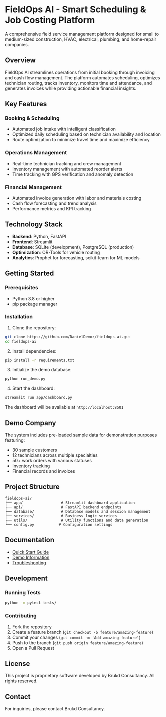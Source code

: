 # FieldOps AI - Smart Scheduling & Job Costing Platform

A comprehensive field service management platform designed for small to medium-sized construction, HVAC, electrical, plumbing, and home-repair companies.

## Overview

FieldOps AI streamlines operations from initial booking through invoicing and cash flow management. The platform automates scheduling, optimizes technician routing, tracks inventory, monitors time and attendance, and generates invoices while providing actionable financial insights.

## Key Features

### Booking & Scheduling
- Automated job intake with intelligent classification
- Optimized daily scheduling based on technician availability and location
- Route optimization to minimize travel time and maximize efficiency

### Operations Management
- Real-time technician tracking and crew management
- Inventory management with automated reorder alerts
- Time tracking with GPS verification and anomaly detection

### Financial Management
- Automated invoice generation with labor and materials costing
- Cash flow forecasting and trend analysis
- Performance metrics and KPI tracking

## Technology Stack

- **Backend**: Python, FastAPI
- **Frontend**: Streamlit
- **Database**: SQLite (development), PostgreSQL (production)
- **Optimization**: OR-Tools for vehicle routing
- **Analytics**: Prophet for forecasting, scikit-learn for ML models

## Getting Started

### Prerequisites

- Python 3.8 or higher
- pip package manager

### Installation

1. Clone the repository:
```bash
git clone https://github.com/DanielDemoz/fieldops-ai.git
cd fieldops-ai
```

2. Install dependencies:
```bash
pip install -r requirements.txt
```

3. Initialize the demo database:
```bash
python run_demo.py
```

4. Start the dashboard:
```bash
streamlit run app/dashboard.py
```

The dashboard will be available at `http://localhost:8501`

## Demo Company

The system includes pre-loaded sample data for demonstration purposes featuring:
- 30 sample customers
- 12 technicians across multiple specialties
- 50+ work orders with various statuses
- Inventory tracking
- Financial records and invoices

## Project Structure

```
fieldops-ai/
├── app/                 # Streamlit dashboard application
├── api/                 # FastAPI backend endpoints
├── database/            # Database models and session management
├── services/            # Business logic services
├── utils/               # Utility functions and data generation
└── config.py           # Configuration settings
```

## Documentation

- [Quick Start Guide](QUICKSTART.md)
- [Demo Information](DEMO_INFO.md)
- [Troubleshooting](TROUBLESHOOTING.md)

## Development

### Running Tests

```bash
python -m pytest tests/
```

### Contributing

1. Fork the repository
2. Create a feature branch (`git checkout -b feature/amazing-feature`)
3. Commit your changes (`git commit -m 'Add amazing feature'`)
4. Push to the branch (`git push origin feature/amazing-feature`)
5. Open a Pull Request

## License

This project is proprietary software developed by Brukd Consultancy. All rights reserved.

## Contact

For inquiries, please contact Brukd Consultancy.
